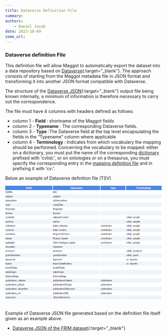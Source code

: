 ```yaml
---
title: Dataverse Definition File
summary: 
authors:
    - Daniel Jacob
date: 2023-10-09
some_url:
---
```


<style>.md-typeset h1 {display: none;} .md-nav__item {font-size: medium}</style>

### Dataverse definition File

This definition file will allow Maggot to automatically export the dataset into a data repository based on [Dataverse][1]{:target="_blank"}. The approach consists of starting from the Maggot metadata file in JSON format and transforming it into another JSON format compatible with Dataverse.

The structure of the [Dataverse JSON][2]{:target="_blank"} output file being known internally, a minimum of information is therefore necessary to carry out the correspondence.

The file must have 4 columns with headers defined as follows:

* column 1 - **Field** : shortname of the Maggot fields
* column 2 - **Typename** : The corresponding Dataverse fields. 
* column 3 - **Type** :The Dataverse field at the top level encapsulating the fields in the “Typename” column where applicable
* column 4 - **Terminology** : Indicates from which vocabulary the mapping should be performed. Concerning the vocabulary to be mapped: either on a dictionary, you must put the name of the corresponding [dictionary](../../dictionaries) prefixed with 'cvlist:', or on ontologies or on a thesaurus, you must specify the corresponding entry in the [mapping definition file](../mapping) and in prefixing it with 'cv:'.

Below an example of Dataverse definition file (TSV)
<center>
<a href="../../images/dataverse_conf.png" data-lightbox="figconf"><img src="../../images/dataverse_conf.png" width="600px"></a>
</center>
<br>

Example of Dataverse JSON file generated based on the definition file itself given as an example above.

   * [Dataverse JSON of the FRIM dataset][3]{:target="_blank"}


[1]: https://dataverse.org/
[2]: https://guides.dataverse.org/en/latest/api/native-api.html
[3]: https://pmb-bordeaux.fr/maggot/metadata/frim1?format=dataverse
